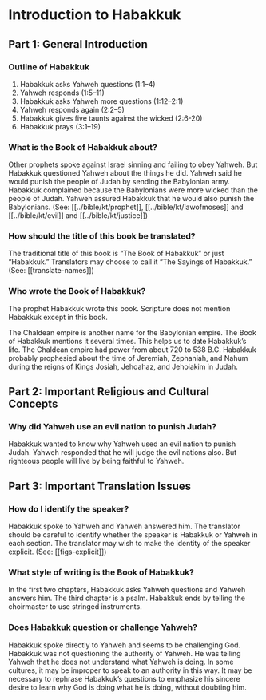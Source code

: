 # Introduction to Habakkuk
## Part 1: General Introduction

### Outline of Habakkuk

1. Habakkuk asks Yahweh questions (1:1–4)
1. Yahweh responds (1:5–11)
1. Habakkuk asks Yahweh more questions (1:12–2:1)
1. Yahweh responds again (2:2–5)
1. Habakkuk gives five taunts against the wicked (2:6-20)
1. Habakkuk prays (3:1–19)

### What is the Book of Habakkuk about?

Other prophets spoke against Israel sinning and failing to obey Yahweh. But Habakkuk questioned Yahweh about the things he did. Yahweh said he would punish the people of Judah by sending the Babylonian army. Habakkuk complained because the Babylonians were more wicked than the people of Judah. Yahweh assured Habakkuk that he would also punish the Babylonians. (See: [[../bible/kt/prophet]], [[../bible/kt/lawofmoses]] and [[../bible/kt/evil]] and [[../bible/kt/justice]])

### How should the title of this book be translated?

The traditional title of this book is “The Book of Habakkuk” or just “Habakkuk.” Translators may choose to call it “The Sayings of Habakkuk.” (See: [[translate-names]])

### Who wrote the Book of Habakkuk?

The prophet Habakkuk wrote this book. Scripture does not mention Habakkuk except in this book.

The Chaldean empire is another name for the Babylonian empire. The Book of Habakkuk mentions it several times. This helps us to date Habakkuk’s life. The Chaldean empire had power from about 720 to 538 B.C. Habakkuk probably prophesied about the time of Jeremiah, Zephaniah, and Nahum during the reigns of Kings Josiah, Jehoahaz, and Jehoiakim in Judah.

## Part 2: Important Religious and Cultural Concepts

### Why did Yahweh use an evil nation to punish Judah?

Habakkuk wanted to know why Yahweh used an evil nation to punish Judah. Yahweh responded that he will judge the evil nations also. But righteous people will live by being faithful to Yahweh.

## Part 3: Important Translation Issues

### How do I identify the speaker?

Habakkuk spoke to Yahweh and Yahweh answered him. The translator should be careful to identify whether the speaker is Habakkuk or Yahweh in each section. The translator may wish to make the identity of the speaker explicit. (See: [[figs-explicit]])

### What style of writing is the Book of Habakkuk?

In the first two chapters, Habakkuk asks Yahweh questions and Yahweh answers him. The third chapter is a psalm. Habakkuk ends by telling the choirmaster to use stringed instruments.

### Does Habakkuk question or challenge Yahweh?

Habakkuk spoke directly to Yahweh and seems to be challenging God. Habakkuk was not questioning the authority of Yahweh. He was telling Yahweh that he does not understand what Yahweh is doing. In some cultures, it may be improper to speak to an authority in this way. It may be necessary to rephrase Habakkuk’s questions to emphasize his sincere desire to learn why God is doing what he is doing, without doubting him.
